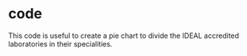 # code
This code is useful to create a pie chart to divide the IDEAL accredited laboratories in their specialities.

